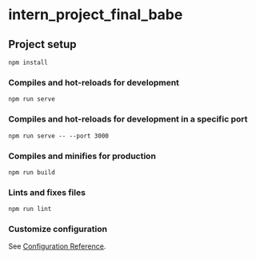 # intern_project_final_babe

## Project setup
```
npm install
```

### Compiles and hot-reloads for development
```
npm run serve
```


### Compiles and hot-reloads for development in a specific port
```
npm run serve -- --port 3000
```

### Compiles and minifies for production
```
npm run build
```

### Lints and fixes files
```
npm run lint
```

### Customize configuration
See [Configuration Reference](https://cli.vuejs.org/config/).
